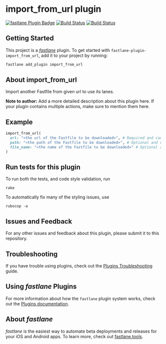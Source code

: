 # import_from_url plugin

[![fastlane Plugin Badge](https://rawcdn.githack.com/fastlane/fastlane/master/fastlane/assets/plugin-badge.svg)](https://rubygems.org/gems/fastlane-plugin-import_from_url)
[![Build Status](https://github.com/dorukkangal/fastlane-plugin-import_from_url/workflows/build/badge.svg)](https://github.com/dorukkangal/fastlane-plugin-import_from_url/actions)
[![Build Status](https://travis-ci.com/dorukkangal/fastlane-plugin-import_from_url.svg?branch=master)](https://travis-ci.com/dorukkangal/fastlane-plugin-import_from_url)

## Getting Started

This project is a [_fastlane_](https://github.com/fastlane/fastlane) plugin. To get started with `fastlane-plugin-import_from_url`, add it to your project by running:

```bash
fastlane add_plugin import_from_url
```

## About import_from_url

Import another Fastfile from given url to use its lanes.

**Note to author:** Add a more detailed description about this plugin here. If your plugin contains multiple actions, make sure to mention them here.

## Example

```ruby
import_from_url(
  url: "<the url of the Fastfile to be downloaded>", # Required and cannot be empty,
  path: "<the path of the Fastfile to be downloaded>", # Optional and default is fastlane/.cache
  file_name: "<the name of the Fastfile to be downloaded>" # Optional and default is DownloadedFastfile
)
```

## Run tests for this plugin

To run both the tests, and code style validation, run

```
rake
```

To automatically fix many of the styling issues, use
```
rubocop -a
```

## Issues and Feedback

For any other issues and feedback about this plugin, please submit it to this repository.

## Troubleshooting

If you have trouble using plugins, check out the [Plugins Troubleshooting](https://docs.fastlane.tools/plugins/plugins-troubleshooting/) guide.

## Using _fastlane_ Plugins

For more information about how the `fastlane` plugin system works, check out the [Plugins documentation](https://docs.fastlane.tools/plugins/create-plugin/).

## About _fastlane_

_fastlane_ is the easiest way to automate beta deployments and releases for your iOS and Android apps. To learn more, check out [fastlane.tools](https://fastlane.tools).

